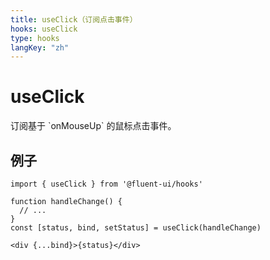 ```yaml
---
title: useClick（订阅点击事件）
hooks: useClick
type: hooks
langKey: "zh"
---
```


# useClick

<p class="description">订阅基于 `onMouseUp` 的鼠标点击事件。</p>

## 例子

```tsx
import { useClick } from '@fluent-ui/hooks'

function handleChange() {
  // ...
}
const [status, bind, setStatus] = useClick(handleChange)

<div {...bind}>{status}</div>
```

